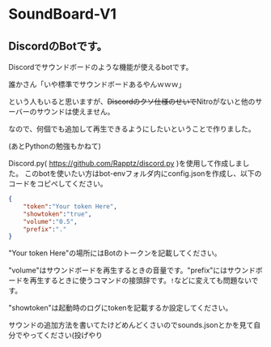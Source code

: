 # SoundBoard-V1
## DiscordのBotです。

Discordでサウンドボードのような機能が使えるbotです。

誰かさん「いや標準でサウンドボードあるやんｗｗｗ」

という人もいると思いますが、~~Discordのクソ仕様のせいで~~Nitroがないと他のサーバーのサウンドは使えません。

なので、何個でも追加して再生できるようにしたいということで作りました。

(あとPythonの勉強もかねて)

Discord.py( https://github.com/Rapptz/discord.py )を使用して作成しました。
このbotを使いたい方はbot-envフォルダ内にconfig.jsonを作成し、以下のコードをコピぺしてください。
```json:config.json
{
    "token":"Your token Here",
    "showtoken":"true",
    "volume":"0.5",
    "prefix":"."
}
```

"Your token Here"の場所にはBotのトークンを記載してください。

"volume"はサウンドボードを再生するときの音量です。"prefix"にはサウンドボードを再生するときに使うコマンドの接頭辞です。`!`などに変えても問題ないです。

"showtoken"は起動時のログにtokenを記載するか設定してください。

サウンドの追加方法を書いてたけどめんどくさいのでsounds.jsonとかを見て自分でやってください(投げやり
